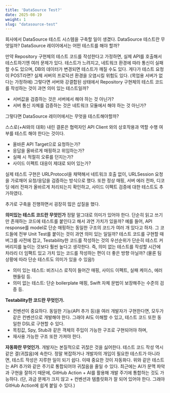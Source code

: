 ```yaml
---
title: 'DataSource Test?'
date: 2025-08-19
weight: 1
slug: "datasource-test"
---
```


회사에서 DataSource 테스트 시스템을 구축할 일이 생겼다.
DataSource 테스트란 무엇일까?
DataSource 레이어에서는 어떤 테스트를 해야 할까?

만약 Repository 구현체의 테스트 코드를 작성한다고 가정하면, 실제 API를 호출해서 테스트하기엔 여러 문제가 있다. 테스트가 느려지고, 네트워크 환경에 따라 통신이 실패할 수도 있으며, DB의 데이터가 변경되면 테스트가 깨질 수도 있다. 게다가 테스트 요청이 POST라면? 실제 서버의 프로덕션 환경을 오염시킬 위험도 있다. (목업용 서버가 없다는 가정하에)
그렇다면 서버와 강결합된 상태에서 Repository 구현체의 테스트 코드를 작성하는 것이 과연 의미 있는 테스트일까?
- 서버값을 검증하는 것은 서버에서 해야 하는 것 아닌가?
- 서버 통신 자체를 검증하는 것은 네트워크 모듈에서 해야 하는 것 아닌가?

그렇다면 DataSource 레이어에서는 무엇을 테스트해야할까?

스스로(+AI와의 대화) 내린 결론은 협력자인 API Client 와의 상호작용과 역할 수행 여부를 테스트 해야 한다는 것이다.
- 올바른 API Target으로 요청하는가?
- 응답을 올바르게 매핑하고 위임하는가?
- 실패 시 적절히 오류를 던지는가?
- 사이드 이펙트 대응이 제대로 되어 있는가?

실제 테스트 구현은 URLProtocol을 채택해서 네트워크 호출 없이, URLSession 요청을 가로채어 요청/응답을 검증하는 방식으로 했다.
또한 정상 매핑, 서버 에러 전파, 디코딩 에러 전파가 올바르게 처리되는지 확인하고, 사이드 이펙트 검증에 대한 테스트도 추가하였다.

추가로 구축을 진행하면서 굉장히 많은 삽질을 했다.

**의미있는 테스트 코드란 무엇인가**
정말 말그대로 의미가 있어야 한다.
단순히 읽고 쓰기만 존재하는 코드에 테스트를 붙인다고 해서 과연 가치가 있을까?
예를 들어, API response를 model로 단순 매핑하는 동일한 구조의 코드가 여러 개 있다고 하자.
그 코드들에 전부 Unit Test를 붙이는 것이 과연 의미 있는 일일까?
테스트 코드를 구현할 때 버그를 사전에 잡고, Testability한 코드를 작성하는 것의 우선순위가 단순히 테스트 커버리지를 높이는 것보다 훨씬 높다고 생각한다.
즉, 의미 없는 테스트를 작성할 시간에 차라리 더 임팩트 있고 가치 있는 코드를 작성하는 편이
더 좋은 방향 아닐까? (물론 팀 상황에 따라 단순 테스트도 의미가 있을 수 있음!)
- 의미 있는 테스트: 비즈니스 로직이 들어간 매핑, 사이드 이펙트, 실패 케이스, 에러 핸들링 등.
- 의미 없는 테스트: 단순 boilerplate 매핑, Swift 자체 문법이 보장해주는 수준의 검증 등.

**Testability한 코드란 무엇인가.**
- 컨벤션이 중요하다. 동일한 기능(API 추가 등)을 여러 개발자가 구현한다면, 모두가 같은 컨벤션으로 개발해야 한다. 그래야 AI도 이해할 수 있고, 테스트 코드 또한 동일한 DSL로 구현할 수 있다.
- 목킹값, Spy, Stub과 같은 객체의 주입이 가능한 구조로 구현되어야 하며, 
- 재사용 가능한 구조 또한 가져야 한다.

**자동화란 무엇인가.**
개발자는 본질적으로 귀찮은 것을 싫어한다. 테스트 코드 작성 역시 같은 결(귀찮음)에 속한다.
정말 복잡하거나 개발자의 개입이 필요한 테스트가 아니라면, 테스트 작성은 지루한 일이 되기 쉽다.
이때 중요한 것이 자동화다. 위와 같은 테스트는 API 추가와 같은 주기로 통합되어야 귀찮음을 줄일 수 있다.
최근에는 AI가 문맥 파악과 구현을 잘하기 때문에, GitHub Action + AI를 활용해 개발 주기에 통합하는 것도 가능하다. (단, 과금 문제가 크지 않고 + 컨벤션과 템플릿화가 잘 되어 있어야 한다. 그래야 GitHub Action에 쉽게 붙일 수 있다.)
